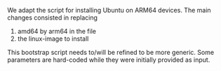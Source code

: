 We adapt the script for installing Ubuntu on ARM64 devices. The main changes consisted in replacing 
1. amd64 by arm64 in the file
2. the linux-image to install


This bootstrap script needs to/will be refined to be more generic. Some parameters are hard-coded while they were initially provided as input.
